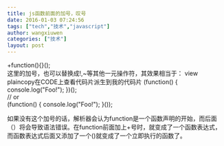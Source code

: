 ```yaml
---
title: js函数前面的加号，叹号
date: 2016-01-03 07:24:56
tags: ["tech","技术","javascript"]
author: wangxiuwen
categories: ["技术"]
layout: post
---
```




+function(){}();  
这里的加号，也可以替换成!,~等其他一元操作符，其效果相当于：
 view plaincopy在CODE上查看代码片派生到我的代码片
(function() { console.log("Foo!"); })();  
// or  
(function() { console.log("Foo!"); }());  

如果没有这个加号的话，解析器会认为function是一个函数声明的开始，而后面（）将会导致语法错误。在function前面加上+号时，就变成了一个函数表达式，而函数表达式后面又添加了一个()就变成了一个立即执行的函数了。


